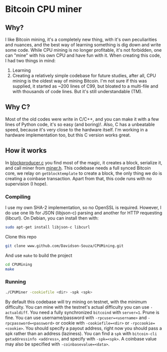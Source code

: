 # Bitcoin CPU miner
## Why?

I like Bitcoin mining, it's a completely new thing, with it's own peculiarities and nuances, and the best way of learning something is dig down and write some code. While CPU mining is no longer profitable, it's not forbidden, one can "mine" with his own CPU and have fun with it. When creating this code, I had two things in mind:  
1. Learning
2. Creating a relatively simple codebase for future studies, after all, CPU mining is the oldest way of mining Bitcoin. I'm not sure if this was supplied, it started as ~200 lines of C99, but bloated to a multi-file and with thousands of code lines. But it's still understandable (TM).  

## Why C?

Most of the old codes were write in C/C++, and you can make it with a few lines of Python code, it's so easy (and boring)!. Also, C has a unbeatable speed, because it's very close to the hardware itself. I'm working in a hardware implementation too, but this C version works great.

## How it works

In [blockproducer.c](/block.c) you find most of the magic, it creates a block, serialize it, and call miner from [miner.h](/miner.h). This codebase needs a full synced Bitcoin core, we relay on `getblocktemplate` to create a block, the only thing we do is creating a coinbase transaction. Apart from that, this code runs with no supervision (I hope).  

### Compiling
I use my own SHA-2 implementation, so no OpenSSL is required. However, I do use one lib for JSON (libjson-c) parsing and another for HTTP requesting (libcurl). On Debian, you can install then with:
```bash
sudo apt-get install libjson-c libcurl
```
Clone this repo
```bash
git clone www.github.com/Davidson-Souza/CPUMining.git
```
And use `make` to build the project
```bash
cd CPUMining
make
```
### Running
```bash
./CPUMiner -cookiefile <dir> -spk <spk>
```

By default this codebase will try mining on testnet, with the minimum difficulty. You can mine with the testnet's actual difficulty you can use `-actualdiff`. You need a fully synchronized `bitcoind` with `server=1`. Prune is fine. You can use username/password with `-rpcuser=<username>` and `-rpcpassword=<password>` or cookie with `-cookiefile=<dir>` or `-rpccookie=<cookie>`. You should specify a payout address, right now you should pass a spk rather than an address (laziness). You can find a `spk` with `bitcoin-cli getaddressinfo <address>`, and specify with `-spk=<spk>`. A coinbase value may also be specified with `-coinbasevalue=<data>`.  
